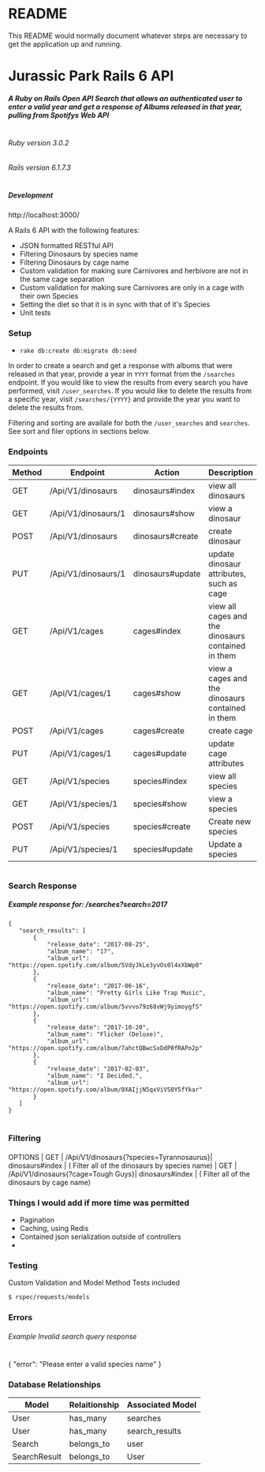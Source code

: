 # README

This README would normally document whatever steps are necessary to get the
application up and running.
# Jurassic Park Rails 6 API
##### A Ruby on Rails Open API Search that allows an authenticated user to enter a valid year and get a response of Albums released in that year, pulling from Spotifys Web API
#

###### Ruby version 3.0.2
###### Rails version  6.1.7.3
#

##### Development 
http://localhost:3000/


A Rails 6 API with the following features:
  - JSON formatted RESTful API 
  - Filtering Dinosaurs by species name
  - Filtering Dinosaurs by cage name
  - Custom validation for making sure Carnivores and herbivore are not in the same cage separation
  - Custom validation for making sure Carnivores are only in a cage with their own Species
  - Setting the diet so that it is in sync with that of it's Species
  - Unit tests
 
    

### Setup
 - `rake db:create db:migrate db:seed`

In order to create a search and get a response with albums that were released in that year, provide a year in `YYYY` format from the `/searches` endpoint. 
If you would like to view the results from every search you have performed, visit `/user_searches`.
If you would like to delete the results from a specific year, visit `/searches/{YYYY}` and provide the year you want to delete the results from.

Filtering and sorting are availale for both the `/user_searches` and `searches`. See sort and filer options in sections below.


### Endpoints

| Method | Endpoint | Action  | Description |
| ----- | ------ | ----- | ----------  | 
| GET |  /Api/V1/dinosaurs | dinosaurs#index| view all dinosaurs
| GET |  /Api/V1/dinosaurs/1 | dinosaurs#show| view a dinosaur
| POST |  /Api/V1/dinosaurs | dinosaurs#create| create dinosaur
| PUT |  /Api/V1/dinosaurs/1 | dinosaurs#update| update dinosaur attributes, such as cage
| GET |  /Api/V1/cages | cages#index| view all cages and the dinosaurs contained in them
| GET |  /Api/V1/cages/1 | cages#show| view a cages and the dinosaurs contained in them
| POST |  /Api/V1/cages | cages#create| create cage
| PUT |  /Api/V1/cages/1 | cages#update| update cage attributes
| GET |  /Api/V1/species | species#index| view all species 
| GET |  /Api/V1/species/1 | species#show| view a species
| POST |  /Api/V1/species | species#create| Create new species
| PUT |  /Api/V1/species/1 | species#update| Update a species




#
### Search Response

##### Example response for: /searches?search=2017
 ````
 {
    "search_results": [
        {
            "release_date": "2017-08-25",
            "album_name": "17",
            "album_url": "https://open.spotify.com/album/5VdyJkLe3yvOs0l4xXbWp0"
        },
        {
            "release_date": "2017-06-16",
            "album_name": "Pretty Girls Like Trap Music",
            "album_url": "https://open.spotify.com/album/5vvvo79z68vWj9yimoygfS"
        },
        {
            "release_date": "2017-10-20",
            "album_name": "Flicker (Deluxe)",
            "album_url": "https://open.spotify.com/album/7ahctQBwcSxDdP0fRAPo2p"
        },
        {
            "release_date": "2017-02-03",
            "album_name": "I Decided.",
            "album_url": "https://open.spotify.com/album/0XAIjjN5qxViVS0Y5fYkar"
        }
    ]
}
````
#

### Filtering
#### 

OPTIONS
| GET | /Api/V1/dinosaurs{?species=Tyrannosaurus}| dinosaurs#index |  ( Filter all of the dinosaurs by species name)
| GET |  /Api/V1/dinosaurs{?cage=Tough Guys}| dinosaurs#index |   ( Filter all of the dinosaurs by cage name)



### Things I would add if more time was permitted
  - Pagination 
  - Caching, using Redis
  - Contained json serialization outside of controllers
  - 
  

### Testing

Custom Validation and Model Method Tests included 
```sh
$ rspec/requests/models
```

###  Errors
###### Example Invalid search query response
#
{
    "error": "Please enter a valid species name"
}

### Database Relationships

| Model | Relaitionship | Associated Model|
| ----- | ------ | ----- |
| User | has_many| searches |
| User | has_many | search_results|
| Search | belongs_to| user |
| SearchResult | belongs_to | User|
